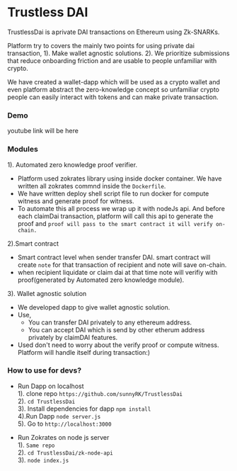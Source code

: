 # Trustless DAI

TrustlessDai is a private DAI transactions on Ethereum using Zk-SNARKs.

Platform try to covers the mainly two points for using private dai transaction,
1). Make wallet agnostic solutions.
2). We prioritize submissions that reduce onboarding friction and are usable to people unfamiliar with crypto.

We have created a wallet-dapp which will be used as a crypto wallet and even platform abstract the zero-knowledge concept so unfamiliar crypto people can easily interact with tokens and can make private transaction.

### Demo

youtube link will be here

### Modules

1). Automated zero knowledge proof verifier.
- Platform used zokrates library using inside docker container. We have written all zokrates commnd inside the `Dockerfile`.  
- We have written deploy shell script file to run docker for compute witness and generate proof for witness.  
- To automate this all process we wrap up it with nodeJs api. And before each claimDai transaction, platform will call this api to generate the proof and `proof will pass to the smart contract it will verify on-chain.`

2).Smart contract
- Smart contract level when sender transfer DAI. smart contract will create `note` for that transaction of recipient and note will save on-chain.
- when recipient liquidate or claim dai at that time note will verifiy with proof(generated by Automated zero knowledge module).

3). Wallet agnostic solution
- We developed dapp to give wallet agnostic solution. 
- Use,
    - You can transfer DAI privately to any ethereum address.
    - You can accept DAI which is send by other etherum address privately by claimDAI features.  
- Used don't need to worry about the verify proof or compute witness. Platform will handle itself during transaction:)

### How to use for devs?

- Run Dapp on localhost  
1). clone repo `https://github.com/sunnyRK/TrustlessDai`  
2). `cd TrustlessDai`  
3). Install dependencies for dapp `npm install`   
4).Run Dapp `node server.js`  
5). Go to `http://localhost:3000`    

- Run Zokrates on node js server  
1). `Same repo`  
2). `cd TrustlessDai/zk-node-api`  
3). `node index.js`   





